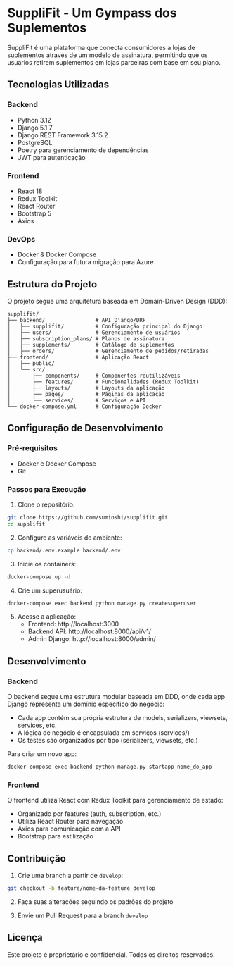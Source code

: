 # SuppliFit - Um Gympass dos Suplementos

SuppliFit é uma plataforma que conecta consumidores a lojas de suplementos através de um modelo de assinatura, permitindo que os usuários retirem suplementos em lojas parceiras com base em seu plano.

## Tecnologias Utilizadas

### Backend

- Python 3.12
- Django 5.1.7
- Django REST Framework 3.15.2
- PostgreSQL
- Poetry para gerenciamento de dependências
- JWT para autenticação

### Frontend

- React 18
- Redux Toolkit
- React Router
- Bootstrap 5
- Axios

### DevOps

- Docker & Docker Compose
- Configuração para futura migração para Azure

## Estrutura do Projeto

O projeto segue uma arquitetura baseada em Domain-Driven Design (DDD):

```
supplifit/
├── backend/                # API Django/DRF
│   ├── supplifit/          # Configuração principal do Django
│   ├── users/              # Gerenciamento de usuários
│   ├── subscription_plans/ # Planos de assinatura
│   ├── supplements/        # Catálogo de suplementos
│   ├── orders/             # Gerenciamento de pedidos/retiradas
├── frontend/               # Aplicação React
│   ├── public/
│   └── src/
│       ├── components/     # Componentes reutilizáveis
│       ├── features/       # Funcionalidades (Redux Toolkit)
│       ├── layouts/        # Layouts da aplicação
│       ├── pages/          # Páginas da aplicação
│       └── services/       # Serviços e API
└── docker-compose.yml      # Configuração Docker
```

## Configuração de Desenvolvimento

### Pré-requisitos

- Docker e Docker Compose
- Git

### Passos para Execução

1. Clone o repositório:

```bash
git clone https://github.com/sumioshi/supplifit.git
cd supplifit
```

2. Configure as variáveis de ambiente:

```bash
cp backend/.env.example backend/.env
```

3. Inicie os containers:

```bash
docker-compose up -d
```

4. Crie um superusuário:

```bash
docker-compose exec backend python manage.py createsuperuser
```

5. Acesse a aplicação:
   - Frontend: http://localhost:3000
   - Backend API: http://localhost:8000/api/v1/
   - Admin Django: http://localhost:8000/admin/

## Desenvolvimento

### Backend

O backend segue uma estrutura modular baseada em DDD, onde cada app Django representa um domínio específico do negócio:

- Cada app contém sua própria estrutura de models, serializers, viewsets, services, etc.
- A lógica de negócio é encapsulada em serviços (services/)
- Os testes são organizados por tipo (serializers, viewsets, etc.)

Para criar um novo app:

```bash
docker-compose exec backend python manage.py startapp nome_do_app
```

### Frontend

O frontend utiliza React com Redux Toolkit para gerenciamento de estado:

- Organizado por features (auth, subscription, etc.)
- Utiliza React Router para navegação
- Axios para comunicação com a API
- Bootstrap para estilização

## Contribuição

1. Crie uma branch a partir de `develop`:

```bash
git checkout -b feature/nome-da-feature develop
```

2. Faça suas alterações seguindo os padrões do projeto

3. Envie um Pull Request para a branch `develop`

## Licença

Este projeto é proprietário e confidencial. Todos os direitos reservados.
